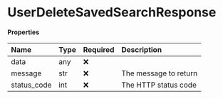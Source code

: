 # UserDeleteSavedSearchResponse

**Properties**

| Name        | Type | Required | Description           |
| :---------- | :--- | :------- | :-------------------- |
| data        | any  | ❌       |                       |
| message     | str  | ❌       | The message to return |
| status_code | int  | ❌       | The HTTP status code  |

<!-- This file was generated by liblab | https://liblab.com/ -->
